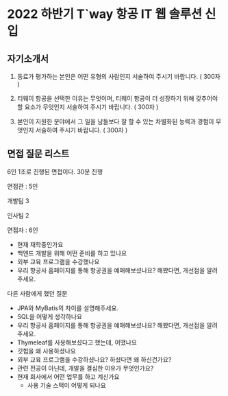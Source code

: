 # 2022 하반기 T`way 항공 IT 웹 솔루션 신입

## 자기소개서

1. 동료가 평가하는 본인은 어떤 유형의 사람인지 서술하여 주시기 바랍니다. ( 300자 )

2. 티웨이 항공을 선택한 이유는 무엇이며, 티웨이 항공이 더 성장하기 위해 갖추어야 할 요소가 무엇인지 서술하여 주시기 바랍니다. ( 300자 )

3. 본인이 지원한 분야에서 그 일을 남들보다 잘 할 수 있는 차별화된 능력과 경험이 무엇인지 서술하여 주시기 바랍니다. ( 300자 )

## 면접 질문 리스트

6인 1조로 진행된 면접이다.  30분 진행

면접관 : 5인 

개발팀 3

인사팀 2

면접자 : 6인

- 현재 재학중인가요
- 백엔드 개발을 위해 어떤 준비를 하고 있나요
- 외부 교육 프로그램을 수강했나요
- 우리 항공사 홈페이지를 통해 항공권을 예매해보셨나요? 해봤다면, 개선점을 알려주세요.

다른 사람에게 했던 질문

- JPA와 MyBatis의 차이를 설명해주세요.
- SQL을 어떻게 생각하나요
- 우리 항공사 홈페이지를 통해 항공권을 예매해보셨나요? 해봤다면, 개선점을 알려주세요.
- Thymeleaf를 사용해보셨다고 했는데, 어땠나요
- 깃헙을 왜 사용하셨나요
- 외부 교육 프로그램을 수강하셨나요? 하셨다면 왜 하신건가요?
- 관련 전공이 아닌데, 개발을 결심한 이유가 무엇인가요?
- 현재 회사에서 어떤 업무를 하고 계신가요
    - 사용 기술 스택이 어떻게 되나요